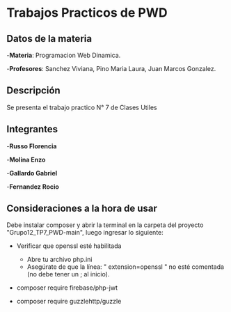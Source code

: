 # Trabajos Practicos de PWD

## Datos de la materia
-**Materia**: Programacion Web Dinamica.

-**Profesores**: Sanchez Viviana, Pino Maria Laura, Juan Marcos Gonzalez.


## Descripción
Se presenta el trabajo practico N° 7 de Clases Utiles

## Integrantes
-**Russo Florencia** 

-**Molina Enzo**

-**Gallardo Gabriel**

-**Fernandez Rocio**

## Consideraciones a la hora de usar
Debe instalar composer y abrir la terminal en la carpeta del proyecto "Grupo12_TP7_PWD-main", luego ingresar lo siguiente:

  - Verificar que openssl esté habilitada
     - Abre tu archivo php.ini 
     - Asegúrate de que la línea: " extension=openssl " no esté comentada (no debe tener un ; al inicio).
  
  - composer require firebase/php-jwt
  
  - composer require guzzlehttp/guzzle
